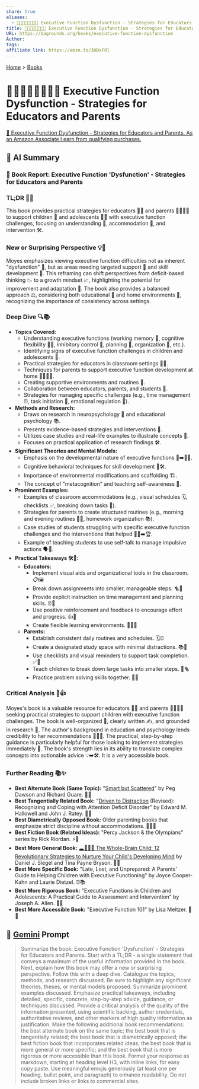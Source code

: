 ```yaml
---
share: true
aliases:
  - 🧠🧩🚧🧑‍🏫👩‍👧‍👦 Executive Function Dysfunction - Strategies for Educators and Parents
title: 🧠🧩🚧🧑‍🏫👩‍👧‍👦 Executive Function Dysfunction - Strategies for Educators and Parents
URL: https://bagrounds.org/books/executive-function-dysfunction
Author: 
tags: 
affiliate link: https://amzn.to/3HDxFOl
---
```

[Home](../index.md) > [Books](./index.md)  
# 🧠🧩🚧🧑‍🏫👩‍👧‍👦 Executive Function Dysfunction - Strategies for Educators and Parents  
[🛒 Executive Function Dysfunction - Strategies for Educators and Parents. As an Amazon Associate I earn from qualifying purchases.](https://amzn.to/3HDxFOl)  
  
## 🤖 AI Summary  
### 📖 Book Report: Executive Function 'Dysfunction' - Strategies for Educators and Parents  
### TL;DR 🎯✨  
This book provides practical strategies for educators 🧑‍🏫 and parents 👨‍👩‍👧‍👦 to support children 🧒 and adolescents 🧑‍🦱 with executive function challenges, focusing on understanding 🧠, accommodation 🤝, and intervention 🛠️.  
  
### New or Surprising Perspective 💡🌟  
Moyes emphasizes viewing executive function difficulties not as inherent "dysfunction" 🚫, but as areas needing targeted support 💖 and skill development 🌱. This reframing can shift perspectives from deficit-based thinking 📉 to a growth mindset 📈, highlighting the potential for improvement and adaptation 🔄. The book also provides a balanced approach ⚖️, considering both educational 🏫 and home environments 🏡, recognizing the importance of consistency across settings.  
  
### Deep Dive 🔍📚  
* **Topics Covered:**  
    * Understanding executive functions (working memory 🧠, cognitive flexibility 🤸‍♀️, inhibitory control 🛑, planning 📝, organization 📂, etc.).  
    * Identifying signs of executive function challenges in children and adolescents 🧐.  
    * Practical strategies for educators in classroom settings 🧑‍🏫.  
    * Techniques for parents to support executive function development at home 👨‍👩‍👧‍👦.  
    * Creating supportive environments and routines 🌈.  
    * Collaboration between educators, parents, and students 🤝.  
    * Strategies for managing specific challenges (e.g., time management ⏰, task initiation 🚀, emotional regulation 🧘).  
* **Methods and Research:**  
    * Draws on research in neuropsychology 🧠 and educational psychology 📚.  
    * Presents evidence-based strategies and interventions 🔬.  
    * Utilizes case studies and real-life examples to illustrate concepts 📖.  
    * Focuses on practical application of research findings 🛠️.  
* **Significant Theories and Mental Models:**  
    * Emphasis on the developmental nature of executive functions 👶➡️🧑‍🦱.  
    * Cognitive behavioral techniques for skill development 🧠🛠️.  
    * Importance of environmental modifications and scaffolding 🏗️.  
    * The concept of "metacognition" and teaching self-awareness 🧘.  
* **Prominent Examples:**  
    * Examples of classroom accommodations (e.g., visual schedules 🗓️, checklists ✅, breaking down tasks 🧩).  
    * Strategies for parents to create structured routines (e.g., morning and evening routines 🌅🌃, homework organization 📚).  
    * Case studies of students struggling with specific executive function challenges and the interventions that helped 🧑‍🎓➡️🏆.  
    * Example of teaching students to use self-talk to manage impulsive actions 🗣️🛑.  
* **Practical Takeaways 🛠️🌟:**  
    * **Educators:**  
        * Implement visual aids and organizational tools in the classroom. 📋🖼️  
        * Break down assignments into smaller, manageable steps. 🪜🧩  
        * Provide explicit instruction on time management and planning skills. ⏰📝  
        * Use positive reinforcement and feedback to encourage effort and progress. 👍👏  
        * Create flexible learning environments. 🧮🤸‍♀️  
    * **Parents:**  
        * Establish consistent daily routines and schedules. 🗓️⏰  
        * Create a designated study space with minimal distractions. 📚🤫  
        * Use checklists and visual reminders to support task completion. ✅👀  
        * Teach children to break down large tasks into smaller steps. 🧩🪜  
        * Practice problem solving skills together. 🤝🧠  
  
### Critical Analysis 🧐👍  
Moyes's book is a valuable resource for educators 🧑‍🏫 and parents 👨‍👩‍👧‍👦 seeking practical strategies to support children with executive function challenges. The book is well-organized 📂, clearly written ✍️, and grounded in research 🔬. The author's background in education and psychology lends credibility to her recommendations 👩‍🏫🧠. The practical, step-by-step guidance is particularly helpful for those looking to implement strategies immediately 🚀. The book's strength lies in its ability to translate complex concepts into actionable advice 💡➡️🛠️. It is a very accessible book.  
  
### Further Reading 📚✨  
* **Best Alternate Book (Same Topic):** "[Smart but Scattered](./smart-but-scattered.md)" by Peg Dawson and Richard Guare. 🧠🧩  
* **Best Tangentially Related Book:** "[Driven to Distraction](./driven-to-distraction.md) (Revised): Recognizing and Coping with Attention Deficit Disorder" by Edward M. Hallowell and John J. Ratey. 🤯🧠  
* **Best Diametrically Opposed Book:** Older parenting books that emphasize strict discipline without accommodations. 📏🚫🤝  
* **Best Fiction Book (Related Ideas):** "Percy Jackson & the Olympians" series by Rick Riordan. ⚡📖  
* **Best More General Book:** [🕳️🧠👶🏽 The Whole-Brain Child: 12 Revolutionary Strategies to Nurture Your Child's Developing Mind](./the-whole-brain-child.md) by Daniel J. Siegel and Tina Payne Bryson. 🧠👶  
* **Best More Specific Book:** "Late, Lost, and Unprepared: A Parents' Guide to Helping Children with Executive Functioning" by Joyce Cooper-Kahn and Laurie Dietzel. ⏰📚  
* **Best More Rigorous Book:** "Executive Functions in Children and Adolescents: A Practical Guide to Assessment and Intervention" by Joseph A. Allen. 🔬🧠  
* **Best More Accessible Book:** "Executive Function 101" by Lisa Meltzer. 📖💡  
  
## 💬 [Gemini](https://gemini.google.com) Prompt  
> Summarize the book: Executive Function 'Dysfunction' - Strategies for Educators and Parents. Start with a TL;DR - a single statement that conveys a maximum of the useful information provided in the book. Next, explain how this book may offer a new or surprising perspective. Follow this with a deep dive. Catalogue the topics, methods, and research discussed. Be sure to highlight any significant theories, theses, or mental models proposed. Summarize prominent examples discussed. Emphasize practical takeaways, including detailed, specific, concrete, step-by-step advice, guidance, or techniques discussed. Provide a critical analysis of the quality of the information presented, using scientific backing, author credentials, authoritative reviews, and other markers of high quality information as justification. Make the following additional book recommendations: the best alternate book on the same topic; the best book that is tangentially related; the best book that is diametrically opposed; the best fiction book that incorporates related ideas; the best book that is more general or more specific; and the best book that is more rigorous or more accessible than this book. Format your response as markdown, starting at heading level H3, with inline links, for easy copy paste. Use meaningful emojis generously (at least one per heading, bullet point, and paragraph) to enhance readability. Do not include broken links or links to commercial sites.